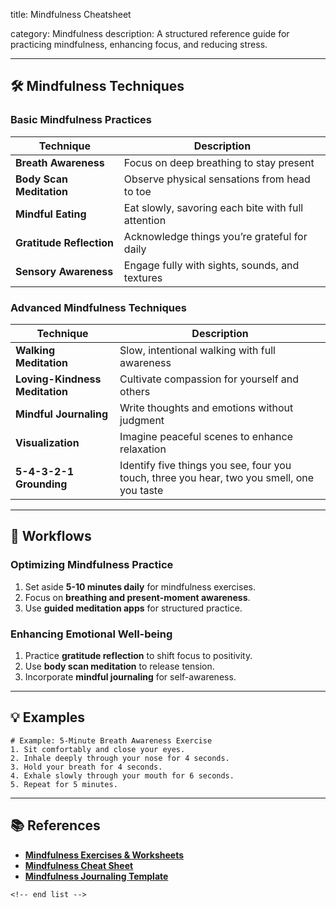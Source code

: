 title: Mindfulness Cheatsheet

category: Mindfulness
description: A structured reference guide for practicing mindfulness, enhancing focus, and reducing stress.

---

## 🛠️ Mindfulness Techniques

### **Basic Mindfulness Practices**

| Technique                      | Description                                        |
| ------------------------------ | -------------------------------------------------- |
| **Breath Awareness**     | Focus on deep breathing to stay present            |
| **Body Scan Meditation** | Observe physical sensations from head to toe       |
| **Mindful Eating**       | Eat slowly, savoring each bite with full attention |
| **Gratitude Reflection** | Acknowledge things you’re grateful for daily      |
| **Sensory Awareness**    | Engage fully with sights, sounds, and textures     |

### **Advanced Mindfulness Techniques**

| Technique                            | Description                                                                                |
| ------------------------------------ | ------------------------------------------------------------------------------------------ |
| **Walking Meditation**         | Slow, intentional walking with full awareness                                              |
| **Loving-Kindness Meditation** | Cultivate compassion for yourself and others                                               |
| **Mindful Journaling**         | Write thoughts and emotions without judgment                                               |
| **Visualization**              | Imagine peaceful scenes to enhance relaxation                                              |
| **5-4-3-2-1 Grounding**        | Identify five things you see, four you touch, three you hear, two you smell, one you taste |

---

## 🔄 Workflows

### **Optimizing Mindfulness Practice**

1. Set aside **5-10 minutes daily** for mindfulness exercises.
2. Focus on **breathing and present-moment awareness**.
3. Use **guided meditation apps** for structured practice.

### **Enhancing Emotional Well-being**

1. Practice **gratitude reflection** to shift focus to positivity.
2. Use **body scan meditation** to release tension.
3. Incorporate **mindful journaling** for self-awareness.

---

## 💡 Examples

```plaintext
# Example: 5-Minute Breath Awareness Exercise
1. Sit comfortably and close your eyes.  
2. Inhale deeply through your nose for 4 seconds.  
3. Hold your breath for 4 seconds.  
4. Exhale slowly through your mouth for 6 seconds.  
5. Repeat for 5 minutes.  
```

---

## 📚 References

- **[Mindfulness Exercises &amp; Worksheets](https://www.mindfulcoachingtools.com/coaching-templates/p/mindfulness-exercises-and-worksheets)**
- **[Mindfulness Cheat Sheet](https://contextualconsulting.co.uk/resources/mindfulness-cheat-sheet)**
- **[Mindfulness Journaling Template](https://projectenergise.com/mindfulness-journal-template/)**

```
<!-- end list -->
```
